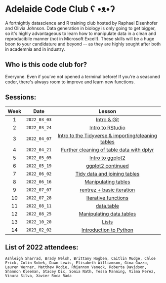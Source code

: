 # Adelaide Code Club    ʕ •ᴥ•ʔ

A fortnightly datascience and R training club hosted by Raphael Eisenhofer and Olivia Johnson. Data generation in biology is only going to get bigger, so it's highly advantageous to learn how to manipulate data in a clean and reproducibile manner (not in Microsoft Excel!). These skills will be a huge boon to your candidature and beyond -- as they are highly sought after both in academnia and in industry. 

## Who is this code club for?
Everyone. Even if you've not opened a terminal before! If you're a seasoned coder, there's always room to improve and learn new functions.

## Sessions:

| Week | Date | Lesson |
| :---: | :---: | :---: |
| 1 | `2022_03_03` | [Intro & Git](Lessons/2022/2022_03_03_Intro_and_Git/) |
| 2 | `2022_03_24` | [Intro to RStudio](Lessons/2022/2022_03_24_Intro_to_RStudio/) |
| 3 | `2022_04_07` | [Intro to the Tidyverse & importing/cleaning tables](Lessons/2022/2022_04_07_Intro_to_Tidyverse_and_importing_cleaning_tables) |
| 4 | `2022_04_21` | [Further cleaning of table data with dplyr](Lessons/2022/2022_04_21_Cleaning_table_data) |
| 5 | `2022_05_05` | [Intro to ggplot2](Lessons/2022/2022_05_05_Intro_to_ggplot2) |
| 6 | `2022_05_19` | [ggplot2 continued](Lessons/2022/2022_05_19_ggplot2_continued) |
| 7 | `2022_06_02` | [Tidy data and joining tables](Lessons/2022/2022_06_02_Joining_pivoting_tables) |
| 8 | `2022_06_16` | [Manipulating tables](Lessons/2022/2022_06_16_manipulating_tables) |
| 9 | `2022_07_07` | [rentrez + basic iteration](Lessons/2022/2022_07_07_rentrez_searching_paper_databases) |
| 10 | `2022_07_28` | [Iterative functions](Lessons/2022/2022_07_28_iterative_functions) |
| 11 | `2022_08_11` | [data.table](Lessons/2022/2022_08_11_data.table) |
| 12 | `2022_08_25` | [Manipulating data.tables](Lessons/2022/2022_08_25_manipulating_data.tables) |
| 13 | `2022_10_20` | [Lists](https://github.com/EisenRa/2022_Adelaide_Code_Club/tree/main/Lessons/2022/2022_10_20_lists) |
| 14 | `2023_02_02` | [Introduction to Python](Lessons/2023/2023_02_02_intro_to_python) |

## List of 2022 attendees:

`Ashleigh Sharrad, Brady Welsh, Brittany Hogben, Caitlin Mudge, Chloe Frick, Colin Sobek, Dawn Lewis, Elisabeth Williamson, Gina Guzzo, Lauren Werner, Matthew Rodie, Rhiannon Vaneck, Roberta Davidson, Shannon Kleeman, Stacey Dix, Sonia Nath, Tessa Manning, Vilma Perez, Vinura Silva, Xavier Roca Rada`

